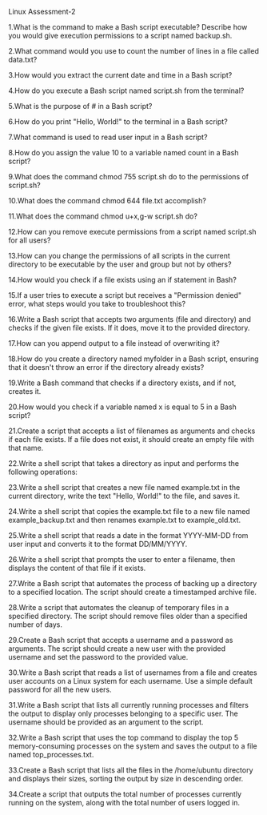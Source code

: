  Linux Assessment-2
 
1.What is the command to make a Bash script executable? Describe how you would give execution permissions to a script named backup.sh.

2.What command would you use to count the number of lines in a file called data.txt?

3.How would you extract the current date and time in a Bash script?

4.How do you execute a Bash script named script.sh from the terminal?

5.What is the purpose of # in a Bash script?

6.How do you print "Hello, World!" to the terminal in a Bash script?

7.What command is used to read user input in a Bash script?

8.How do you assign the value 10 to a variable named count in a Bash script?

9.What does the command chmod 755 script.sh do to the permissions of script.sh?

10.What does the command chmod 644 file.txt accomplish?

11.What does the command chmod u+x,g-w script.sh do?

12.How can you remove execute permissions from a script named script.sh for all users?

13.How can you change the permissions of all scripts in the current directory to be executable by the user and group but not by others?

14.How would you check if a file exists using an if statement in Bash?

15.If a user tries to execute a script but receives a "Permission denied" error, what steps would you take to troubleshoot this? 

16.Write a Bash script that accepts two arguments (file and directory) and checks if the given file exists. If it does, move it to the provided directory.

17.How can you append output to a file instead of overwriting it?

18.How do you create a directory named myfolder in a Bash script, ensuring that it doesn't throw an error if the directory already exists?

19.Write a Bash command that checks if a directory exists, and if not, creates it.

20.How would you check if a variable named x is equal to 5 in a Bash script?

21.Create a script that accepts a list of filenames as arguments and checks if each file exists. If a file does not exist, it should create an empty file with that name.

22.Write a shell script that takes a directory as input and performs the following operations:

23.Write a shell script that creates a new file named example.txt in the current directory, write the text "Hello, World!" to the file, and saves it.

24.Write a shell script that copies the example.txt file to a new file named example_backup.txt and then renames example.txt to example_old.txt.

25.Write a shell script that reads a date in the format YYYY-MM-DD from user input and converts it to the format DD/MM/YYYY.     

26.Write a shell script that prompts the user to enter a filename, then displays the content of that file if it exists.

27.Write a Bash script that automates the process of backing up a directory to a specified location. The script should create a timestamped archive file.
 
28.Write a script that automates the cleanup of temporary files in a specified directory. The script should remove files older than a specified number of days.

29.Create a Bash script that accepts a username and a password as arguments. The script should create a new user with the provided username and set the password to the provided value.

30.Write a Bash script that reads a list of usernames from a file and creates user accounts on a Linux system for each username. Use a simple default password for all the new users.

31.Write a Bash script that lists all currently running processes and filters the output to display only processes belonging to a specific user. The username should be provided as an argument to the script.

32.Write a Bash script that uses the top command to display the top 5 memory-consuming processes on the system and saves the output to a file named top_processes.txt.

33.Create a Bash script that lists all the files in the /home/ubuntu directory and displays their sizes, sorting the output by size in descending order.

34.Create a script that outputs the total number of processes currently running on the system, along with the total number of users logged in.


